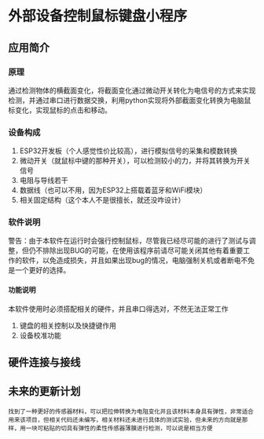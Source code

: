 # 外部设备控制鼠标键盘小程序
## 应用简介
### 原理
   通过检测物体的横截面变化，将截面变化通过微动开关转化为电信号的方式来实现检测，并通过串口进行数据交换，利用python实现将外部截面变化转换为电脑鼠标变化，实现鼠标的点击和移动。
### 设备构成
1. ESP32开发板（个人感觉性价比较高），进行模拟信号的采集和模数转换
2. 微动开关（就鼠标中键的那种开关），可以检测较小的力，并将其转换为开关信号
3. 电阻与导线若干
4. 数据线（也可以不用，因为ESP32上搭载着蓝牙和WiFi模块）
5. 相关固定结构（这个本人不是很擅长，就还没咋设计）
### 软件说明
警告：由于本软件在运行时会强行控制鼠标，尽管我已经尽可能的进行了测试与调整，但仍不排除出现BUG的可能，在使用该程序前请尽可能关闭其他有着重要工作的软件，以免造成损失，并且如果出现bug的情况，电脑强制关机或者断电不免是一个更好的选择。
#### 功能说明
   本软件使用时必须搭配相关的硬件，并且串口得选对，不然无法正常工作
   1. 键盘的相关控制以及快捷键作用
   2. 设备校准功能
## 硬件连接与接线
## 未来的更新计划
    找到了一种更好的传感器材料，可以把拉伸转换为电阻变化并且该材料本身具有弹性，非常适合用来该项目，但相关代码还未编写，相关材料还未进行具体的测试实验，但未来的方向就是那样，用一块可粘贴的切具有弹性的柔性传感器薄膜进行检测，可以说是相当方便
